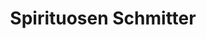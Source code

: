 ---
title: "Spirituosen Schmitter"
url: /bergisch-gladbach/spirituosen-schmitter/
shop: Spirituosen
---